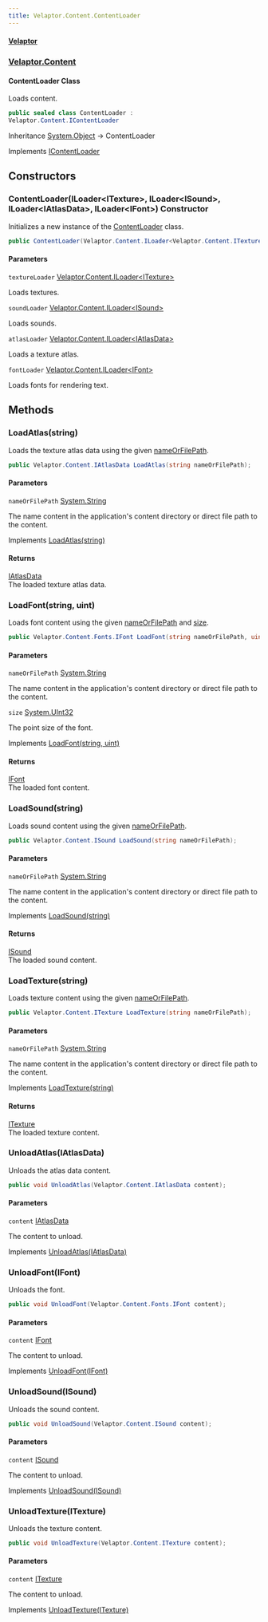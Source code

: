 ```yaml
---
title: Velaptor.Content.ContentLoader
---
```


#### [Velaptor](Namespaces.md 'Velaptor Namespaces')
### [Velaptor.Content](Velaptor.Content.md 'Velaptor.Content')

#### ContentLoader Class

Loads content.

```csharp
public sealed class ContentLoader :
Velaptor.Content.IContentLoader
```

Inheritance [System.Object](https://docs.microsoft.com/en-us/dotnet/api/System.Object 'System.Object') → ContentLoader

Implements [IContentLoader](Velaptor.Content.IContentLoader.md 'Velaptor.Content.IContentLoader')
## Constructors

<a name='Velaptor.Content.ContentLoader.ContentLoader(Velaptor.Content.ILoader<Velaptor.Content.ITexture>,Velaptor.Content.ILoader<Velaptor.Content.ISound>,Velaptor.Content.ILoader<Velaptor.Content.IAtlasData>,Velaptor.Content.ILoader<Velaptor.Content.Fonts.IFont>)'></a>

### ContentLoader(ILoader&lt;ITexture&gt;, ILoader&lt;ISound&gt;, ILoader&lt;IAtlasData&gt;, ILoader&lt;IFont&gt;) Constructor

Initializes a new instance of the [ContentLoader](Velaptor.Content.ContentLoader.md 'Velaptor.Content.ContentLoader') class.

```csharp
public ContentLoader(Velaptor.Content.ILoader<Velaptor.Content.ITexture> textureLoader, Velaptor.Content.ILoader<Velaptor.Content.ISound> soundLoader, Velaptor.Content.ILoader<Velaptor.Content.IAtlasData> atlasLoader, Velaptor.Content.ILoader<Velaptor.Content.Fonts.IFont> fontLoader);
```
#### Parameters

<a name='Velaptor.Content.ContentLoader.ContentLoader(Velaptor.Content.ILoader<Velaptor.Content.ITexture>,Velaptor.Content.ILoader<Velaptor.Content.ISound>,Velaptor.Content.ILoader<Velaptor.Content.IAtlasData>,Velaptor.Content.ILoader<Velaptor.Content.Fonts.IFont>).textureLoader'></a>

`textureLoader` [Velaptor.Content.ILoader&lt;](Velaptor.Content.ILoader_T_.md 'Velaptor.Content.ILoader<T>')[ITexture](Velaptor.Content.ITexture.md 'Velaptor.Content.ITexture')[&gt;](Velaptor.Content.ILoader_T_.md 'Velaptor.Content.ILoader<T>')

Loads textures.

<a name='Velaptor.Content.ContentLoader.ContentLoader(Velaptor.Content.ILoader<Velaptor.Content.ITexture>,Velaptor.Content.ILoader<Velaptor.Content.ISound>,Velaptor.Content.ILoader<Velaptor.Content.IAtlasData>,Velaptor.Content.ILoader<Velaptor.Content.Fonts.IFont>).soundLoader'></a>

`soundLoader` [Velaptor.Content.ILoader&lt;](Velaptor.Content.ILoader_T_.md 'Velaptor.Content.ILoader<T>')[ISound](Velaptor.Content.ISound.md 'Velaptor.Content.ISound')[&gt;](Velaptor.Content.ILoader_T_.md 'Velaptor.Content.ILoader<T>')

Loads sounds.

<a name='Velaptor.Content.ContentLoader.ContentLoader(Velaptor.Content.ILoader<Velaptor.Content.ITexture>,Velaptor.Content.ILoader<Velaptor.Content.ISound>,Velaptor.Content.ILoader<Velaptor.Content.IAtlasData>,Velaptor.Content.ILoader<Velaptor.Content.Fonts.IFont>).atlasLoader'></a>

`atlasLoader` [Velaptor.Content.ILoader&lt;](Velaptor.Content.ILoader_T_.md 'Velaptor.Content.ILoader<T>')[IAtlasData](Velaptor.Content.IAtlasData.md 'Velaptor.Content.IAtlasData')[&gt;](Velaptor.Content.ILoader_T_.md 'Velaptor.Content.ILoader<T>')

Loads a texture atlas.

<a name='Velaptor.Content.ContentLoader.ContentLoader(Velaptor.Content.ILoader<Velaptor.Content.ITexture>,Velaptor.Content.ILoader<Velaptor.Content.ISound>,Velaptor.Content.ILoader<Velaptor.Content.IAtlasData>,Velaptor.Content.ILoader<Velaptor.Content.Fonts.IFont>).fontLoader'></a>

`fontLoader` [Velaptor.Content.ILoader&lt;](Velaptor.Content.ILoader_T_.md 'Velaptor.Content.ILoader<T>')[IFont](Velaptor.Content.Fonts.IFont.md 'Velaptor.Content.Fonts.IFont')[&gt;](Velaptor.Content.ILoader_T_.md 'Velaptor.Content.ILoader<T>')

Loads fonts for rendering text.
## Methods

<a name='Velaptor.Content.ContentLoader.LoadAtlas(string)'></a>

### LoadAtlas(string) 

Loads the texture atlas data using the given [nameOrFilePath](Velaptor.Content.ContentLoader.md#Velaptor.Content.ContentLoader.LoadAtlas(string).nameOrFilePath 'Velaptor.Content.ContentLoader.LoadAtlas(string).nameOrFilePath').

```csharp
public Velaptor.Content.IAtlasData LoadAtlas(string nameOrFilePath);
```
#### Parameters

<a name='Velaptor.Content.ContentLoader.LoadAtlas(string).nameOrFilePath'></a>

`nameOrFilePath` [System.String](https://docs.microsoft.com/en-us/dotnet/api/System.String 'System.String')

The name content in the application's content directory or direct file path to the content.

Implements [LoadAtlas(string)](Velaptor.Content.IContentLoader.md#Velaptor.Content.IContentLoader.LoadAtlas(string) 'Velaptor.Content.IContentLoader.LoadAtlas(string)')

#### Returns
[IAtlasData](Velaptor.Content.IAtlasData.md 'Velaptor.Content.IAtlasData')  
The loaded texture atlas data.

<a name='Velaptor.Content.ContentLoader.LoadFont(string,uint)'></a>

### LoadFont(string, uint) 

Loads font content using the given [nameOrFilePath](Velaptor.Content.ContentLoader.md#Velaptor.Content.ContentLoader.LoadFont(string,uint).nameOrFilePath 'Velaptor.Content.ContentLoader.LoadFont(string, uint).nameOrFilePath') and [size](Velaptor.Content.ContentLoader.md#Velaptor.Content.ContentLoader.LoadFont(string,uint).size 'Velaptor.Content.ContentLoader.LoadFont(string, uint).size').

```csharp
public Velaptor.Content.Fonts.IFont LoadFont(string nameOrFilePath, uint size);
```
#### Parameters

<a name='Velaptor.Content.ContentLoader.LoadFont(string,uint).nameOrFilePath'></a>

`nameOrFilePath` [System.String](https://docs.microsoft.com/en-us/dotnet/api/System.String 'System.String')

The name content in the application's content directory or direct file path to the content.

<a name='Velaptor.Content.ContentLoader.LoadFont(string,uint).size'></a>

`size` [System.UInt32](https://docs.microsoft.com/en-us/dotnet/api/System.UInt32 'System.UInt32')

The point size of the font.

Implements [LoadFont(string, uint)](Velaptor.Content.IContentLoader.md#Velaptor.Content.IContentLoader.LoadFont(string,uint) 'Velaptor.Content.IContentLoader.LoadFont(string, uint)')

#### Returns
[IFont](Velaptor.Content.Fonts.IFont.md 'Velaptor.Content.Fonts.IFont')  
The loaded font content.

<a name='Velaptor.Content.ContentLoader.LoadSound(string)'></a>

### LoadSound(string) 

Loads sound content using the given [nameOrFilePath](Velaptor.Content.ContentLoader.md#Velaptor.Content.ContentLoader.LoadSound(string).nameOrFilePath 'Velaptor.Content.ContentLoader.LoadSound(string).nameOrFilePath').

```csharp
public Velaptor.Content.ISound LoadSound(string nameOrFilePath);
```
#### Parameters

<a name='Velaptor.Content.ContentLoader.LoadSound(string).nameOrFilePath'></a>

`nameOrFilePath` [System.String](https://docs.microsoft.com/en-us/dotnet/api/System.String 'System.String')

The name content in the application's content directory or direct file path to the content.

Implements [LoadSound(string)](Velaptor.Content.IContentLoader.md#Velaptor.Content.IContentLoader.LoadSound(string) 'Velaptor.Content.IContentLoader.LoadSound(string)')

#### Returns
[ISound](Velaptor.Content.ISound.md 'Velaptor.Content.ISound')  
The loaded sound content.

<a name='Velaptor.Content.ContentLoader.LoadTexture(string)'></a>

### LoadTexture(string) 

Loads texture content using the given [nameOrFilePath](Velaptor.Content.ContentLoader.md#Velaptor.Content.ContentLoader.LoadTexture(string).nameOrFilePath 'Velaptor.Content.ContentLoader.LoadTexture(string).nameOrFilePath').

```csharp
public Velaptor.Content.ITexture LoadTexture(string nameOrFilePath);
```
#### Parameters

<a name='Velaptor.Content.ContentLoader.LoadTexture(string).nameOrFilePath'></a>

`nameOrFilePath` [System.String](https://docs.microsoft.com/en-us/dotnet/api/System.String 'System.String')

The name content in the application's content directory or direct file path to the content.

Implements [LoadTexture(string)](Velaptor.Content.IContentLoader.md#Velaptor.Content.IContentLoader.LoadTexture(string) 'Velaptor.Content.IContentLoader.LoadTexture(string)')

#### Returns
[ITexture](Velaptor.Content.ITexture.md 'Velaptor.Content.ITexture')  
The loaded texture content.

<a name='Velaptor.Content.ContentLoader.UnloadAtlas(Velaptor.Content.IAtlasData)'></a>

### UnloadAtlas(IAtlasData) 

Unloads the atlas data content.

```csharp
public void UnloadAtlas(Velaptor.Content.IAtlasData content);
```
#### Parameters

<a name='Velaptor.Content.ContentLoader.UnloadAtlas(Velaptor.Content.IAtlasData).content'></a>

`content` [IAtlasData](Velaptor.Content.IAtlasData.md 'Velaptor.Content.IAtlasData')

The content to unload.

Implements [UnloadAtlas(IAtlasData)](Velaptor.Content.IContentLoader.md#Velaptor.Content.IContentLoader.UnloadAtlas(Velaptor.Content.IAtlasData) 'Velaptor.Content.IContentLoader.UnloadAtlas(Velaptor.Content.IAtlasData)')

<a name='Velaptor.Content.ContentLoader.UnloadFont(Velaptor.Content.Fonts.IFont)'></a>

### UnloadFont(IFont) 

Unloads the font.

```csharp
public void UnloadFont(Velaptor.Content.Fonts.IFont content);
```
#### Parameters

<a name='Velaptor.Content.ContentLoader.UnloadFont(Velaptor.Content.Fonts.IFont).content'></a>

`content` [IFont](Velaptor.Content.Fonts.IFont.md 'Velaptor.Content.Fonts.IFont')

The content to unload.

Implements [UnloadFont(IFont)](Velaptor.Content.IContentLoader.md#Velaptor.Content.IContentLoader.UnloadFont(Velaptor.Content.Fonts.IFont) 'Velaptor.Content.IContentLoader.UnloadFont(Velaptor.Content.Fonts.IFont)')

<a name='Velaptor.Content.ContentLoader.UnloadSound(Velaptor.Content.ISound)'></a>

### UnloadSound(ISound) 

Unloads the sound content.

```csharp
public void UnloadSound(Velaptor.Content.ISound content);
```
#### Parameters

<a name='Velaptor.Content.ContentLoader.UnloadSound(Velaptor.Content.ISound).content'></a>

`content` [ISound](Velaptor.Content.ISound.md 'Velaptor.Content.ISound')

The content to unload.

Implements [UnloadSound(ISound)](Velaptor.Content.IContentLoader.md#Velaptor.Content.IContentLoader.UnloadSound(Velaptor.Content.ISound) 'Velaptor.Content.IContentLoader.UnloadSound(Velaptor.Content.ISound)')

<a name='Velaptor.Content.ContentLoader.UnloadTexture(Velaptor.Content.ITexture)'></a>

### UnloadTexture(ITexture) 

Unloads the texture content.

```csharp
public void UnloadTexture(Velaptor.Content.ITexture content);
```
#### Parameters

<a name='Velaptor.Content.ContentLoader.UnloadTexture(Velaptor.Content.ITexture).content'></a>

`content` [ITexture](Velaptor.Content.ITexture.md 'Velaptor.Content.ITexture')

The content to unload.

Implements [UnloadTexture(ITexture)](Velaptor.Content.IContentLoader.md#Velaptor.Content.IContentLoader.UnloadTexture(Velaptor.Content.ITexture) 'Velaptor.Content.IContentLoader.UnloadTexture(Velaptor.Content.ITexture)')